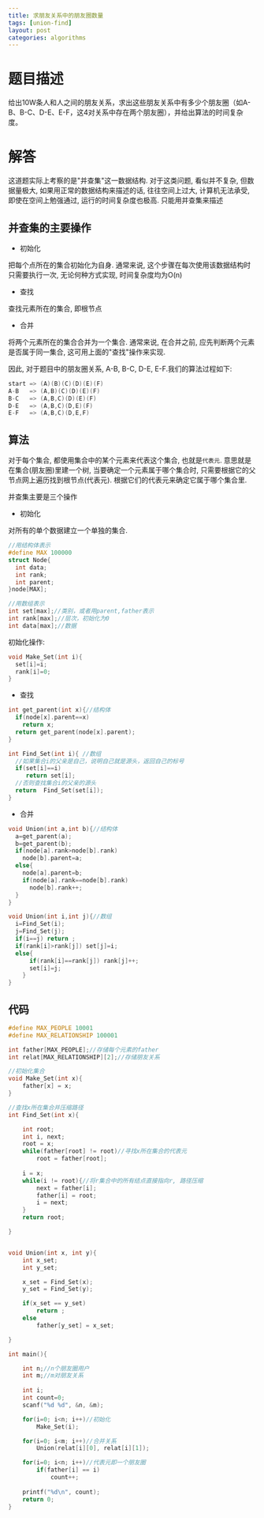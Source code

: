 ```yaml
---
title: 求朋友关系中的朋友圈数量 
tags: [union-find]
layout: post
categories: algorithms
---
```

# 题目描述

给出10W条人和人之间的朋友关系，求出这些朋友关系中有多少个朋友圈（如A-B、B-C、D-E、E-F，这4对关系中存在两个朋友圈），并给出算法的时间复杂度。

# 解答

这道题实际上考察的是"并查集"这一数据结构. 对于这类问题, 看似并不复杂, 但数据量极大, 如果用正常的数据结构来描述的话, 往往空间上过大, 计算机无法承受, 即使在空间上勉强通过, 运行的时间复杂度也极高. 只能用并查集来描述

## 并查集的主要操作

* 初始化

把每个点所在的集合初始化为自身. 通常来说, 这个步骤在每次使用该数据结构时只需要执行一次, 无论何种方式实现, 时间复杂度均为O(n)

* 查找

查找元素所在的集合, 即根节点

* 合并

将两个元素所在的集合合并为一个集合. 通常来说, 在合并之前, 应先判断两个元素是否属于同一集合, 这可用上面的"查找"操作来实现.

因此, 对于题目中的朋友圈关系, A-B, B-C, D-E, E-F.我们的算法过程如下:

``` c
start => (A)(B)(C)(D)(E)(F)
A-B   => (A,B)(C)(D)(E)(F)
B-C   => (A,B,C)(D)(E)(F)
D-E   => (A,B,C)(D,E)(F)
E-F   => (A,B,C)(D,E,F)
```

## 算法

对于每个集合, 都使用集合中的某个元素来代表这个集合, 也就是`代表元`. 意思就是在集合(朋友圈)里建一个树, 当要确定一个元素属于哪个集合时, 只需要根据它的父节点网上遍历找到根节点(代表元). 根据它们的代表元来确定它属于哪个集合里.

并查集主要是三个操作

* 初始化

对所有的单个数据建立一个单独的集合.

``` c
//用结构体表示
#define MAX 100000
struct Node{
  int data;
  int rank;
  int parent;
}node[MAX];

//用数组表示
int set[max];//类别，或者用parent,father表示
int rank[max];//层次，初始化为0
int data[max];//数据
```

初始化操作: 
``` c
void Make_Set(int i){
  set[i]=i;
  rank[i]=0;
}
```


* 查找

``` c
int get_parent(int x){//结构体
  if(node[x].parent==x)
    return x;
  return get_parent(node[x].parent);
}

int Find_Set(int i){ //数组
  //如果集合i的父亲是自己，说明自己就是源头，返回自己的标号
  if(set[i]==i)
     return set[i];
  //否则查找集合i的父亲的源头
  return  Find_Set(set[i]);        
}
```

* 合并

``` c
void Union(int a,int b){//结构体
  a=get_parent(a);
  b=get_parent(b);
  if(node[a].rank>node[b].rank)
    node[b].parent=a;
  else{
    node[a].parent=b;
    if(node[a].rank==node[b].rank)
      node[b].rank++;
  }
}

void Union(int i,int j){//数组
  i=Find_Set(i);
  j=Find_Set(j);
  if(i==j) return ;
  if(rank[i]>rank[j]) set[j]=i;
  else{
	  if(rank[i]==rank[j]) rank[j]++;   
	  set[i]=j;
	}
}
```

## 代码

``` c
#define MAX_PEOPLE 10001
#define MAX_RELATIONSHIP 100001 

int father[MAX_PEOPLE];//存储每个元素的father
int relat[MAX_RELATIONSHIP][2];//存储朋友关系

//初始化集合
void Make_Set(int x){
	father[x] = x;
}

//查找x所在集合并压缩路径
int Find_Set(int x){

	int root;
	int i, next;
	root = x;
	while(father[root] != root)//寻找x所在集合的代表元
		root = father[root];
	
	i = x;
	while(i != root){//将r集合中的所有结点直接指向r, 路径压缩
		next = father[i];
		father[i] = root;
		i = next;
	}
	return root;

}


void Union(int x, int y){
	int x_set;
	int y_set;

	x_set = Find_Set(x);
	y_set = Find_Set(y);

	if(x_set == y_set)
		return ;
	else 
		father[y_set] = x_set;

}

int main(){

	int n;//n个朋友圈用户
	int	m;//m对朋友关系
	
	int i;
	int count=0;
	scanf("%d %d", &n, &m);

	for(i=0; i<n; i++)//初始化
		Make_Set(i);

	for(i=0; i<m; i++)//合并关系
		Union(relat[i][0], relat[i][1]);

	for(i=0; i<n; i++)//代表元即一个朋友圈
		if(father[i] == i)
			count++;
	
	printf("%d\n", count);
	return 0;
}




```
